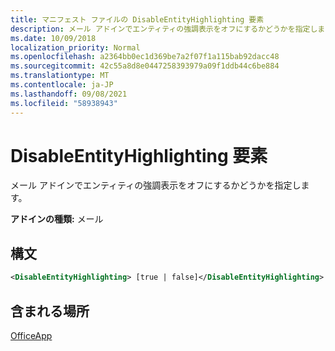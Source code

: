 ```yaml
---
title: マニフェスト ファイルの DisableEntityHighlighting 要素
description: メール アドインでエンティティの強調表示をオフにするかどうかを指定します。
ms.date: 10/09/2018
localization_priority: Normal
ms.openlocfilehash: a2364bb0ec1d369be7a2f07f1a115bab92dacc48
ms.sourcegitcommit: 42c55a8d8e0447258393979a09f1ddb44c6be884
ms.translationtype: MT
ms.contentlocale: ja-JP
ms.lasthandoff: 09/08/2021
ms.locfileid: "58938943"
---
```

# <a name="disableentityhighlighting-element"></a>DisableEntityHighlighting 要素

メール アドインでエンティティの強調表示をオフにするかどうかを指定します。

**アドインの種類:** メール

## <a name="syntax"></a>構文

```XML
<DisableEntityHighlighting> [true | false]</DisableEntityHighlighting>
```

## <a name="contained-in"></a>含まれる場所

[OfficeApp](officeapp.md)

